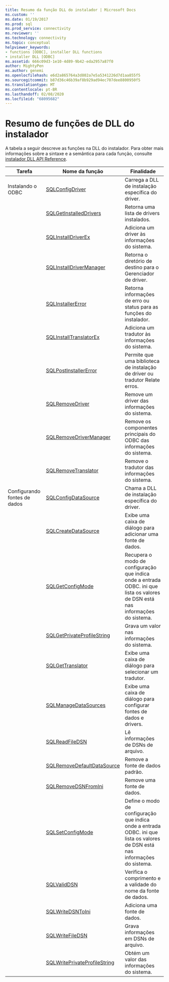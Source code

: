 ```yaml
---
title: Resumo da função DLL do instalador | Microsoft Docs
ms.custom: ''
ms.date: 01/19/2017
ms.prod: sql
ms.prod_service: connectivity
ms.reviewer: ''
ms.technology: connectivity
ms.topic: conceptual
helpviewer_keywords:
- functions [ODBC], installer DLL functions
- installer DLL [ODBC]
ms.assetid: 666c09d3-1e10-4d89-9b42-eda2957a87f0
author: MightyPen
ms.author: genemi
ms.openlocfilehash: e6d2a865764a3d802a7e5a5341226d7d1aa855f5
ms.sourcegitcommit: b87d36c46b39af8b929ad94ec707dee8800950f5
ms.translationtype: MT
ms.contentlocale: pt-BR
ms.lasthandoff: 02/08/2020
ms.locfileid: "68095682"
---
```

# <a name="installer-dll-function-summary"></a>Resumo de funções de DLL do instalador
A tabela a seguir descreve as funções na DLL do instalador. Para obter mais informações sobre a sintaxe e a semântica para cada função, consulte [instalador DLL API Reference](../../../odbc/reference/syntax/installer-dll-api-reference-function.md).  
  
|Tarefa|Nome da função|Finalidade|  
|----------|-------------------|-------------|  
|Instalando o ODBC|[SQLConfigDriver](../../../odbc/reference/syntax/sqlconfigdriver-function.md)|Carrega a DLL de instalação específica do driver.|  
||[SQLGetInstalledDrivers](../../../odbc/reference/syntax/sqlgetinstalleddrivers-function.md)|Retorna uma lista de drivers instalados.|  
||[SQLInstallDriverEx](../../../odbc/reference/syntax/sqlinstalldriverex-function.md)|Adiciona um driver às informações do sistema.|  
||[SQLInstallDriverManager](../../../odbc/reference/syntax/sqlinstalldrivermanager-function.md)|Retorna o diretório de destino para o Gerenciador de driver.|  
||[SQLInstallerError](../../../odbc/reference/syntax/sqlinstallererror-function.md)|Retorna informações de erro ou status para as funções do instalador.|  
||[SQLInstallTranslatorEx](../../../odbc/reference/syntax/sqlinstalltranslatorex-function.md)|Adiciona um tradutor às informações do sistema.|  
||[SQLPostInstallerError](../../../odbc/reference/syntax/sqlpostinstallererror-function.md)|Permite que uma biblioteca de instalação de driver ou tradutor Relate erros.|  
||[SQLRemoveDriver](../../../odbc/reference/syntax/sqlremovedriver-function.md)|Remove um driver das informações do sistema.|  
||[SQLRemoveDriverManager](../../../odbc/reference/syntax/sqlremovedrivermanager-function.md)|Remove os componentes principais do ODBC das informações do sistema.|  
||[SQLRemoveTranslator](../../../odbc/reference/syntax/sqlremovetranslator-function.md)|Remove o tradutor das informações do sistema.|  
|Configurando fontes de dados|[SQLConfigDataSource](../../../odbc/reference/syntax/sqlconfigdatasource-function.md)|Chama a DLL de instalação específica do driver.|  
||[SQLCreateDataSource](../../../odbc/reference/syntax/sqlcreatedatasource-function.md)|Exibe uma caixa de diálogo para adicionar uma fonte de dados.|  
||[SQLGetConfigMode](../../../odbc/reference/syntax/sqlgetconfigmode-function.md)|Recupera o modo de configuração que indica onde a entrada ODBC. ini que lista os valores de DSN está nas informações do sistema.|  
||[SQLGetPrivateProfileString](../../../odbc/reference/syntax/sqlgetprivateprofilestring-function.md)|Grava um valor nas informações do sistema.|  
||[SQLGetTranslator](../../../odbc/reference/syntax/sqlgettranslator-function.md)|Exibe uma caixa de diálogo para selecionar um tradutor.|  
||[SQLManageDataSources](../../../odbc/reference/syntax/sqlmanagedatasources.md)|Exibe uma caixa de diálogo para configurar fontes de dados e drivers.|  
||[SQLReadFileDSN](../../../odbc/reference/syntax/sqlreadfiledsn-function.md)|Lê informações de DSNs de arquivo.|  
||[SQLRemoveDefaultDataSource](../../../odbc/reference/syntax/sqlremovedefaultdatasource-function.md)|Remove a fonte de dados padrão.|  
||[SQLRemoveDSNFromIni](../../../odbc/reference/syntax/sqlremovedsnfromini-function.md)|Remove uma fonte de dados.|  
||[SQLSetConfigMode](../../../odbc/reference/syntax/sqlsetconfigmode-function.md)|Define o modo de configuração que indica onde a entrada ODBC. ini que lista os valores de DSN está nas informações do sistema.|  
||[SQLValidDSN](../../../odbc/reference/syntax/sqlvaliddsn-function.md)|Verifica o comprimento e a validade do nome da fonte de dados.|  
||[SQLWriteDSNToIni](../../../odbc/reference/syntax/sqlwritedsntoini-function.md)|Adiciona uma fonte de dados.|  
||[SQLWriteFileDSN](../../../odbc/reference/syntax/sqlwritefiledsn-function.md)|Grava informações em DSNs de arquivo.|  
||[SQLWritePrivateProfileString](../../../odbc/reference/syntax/sqlwriteprivateprofilestring-function.md)|Obtém um valor das informações do sistema.|
